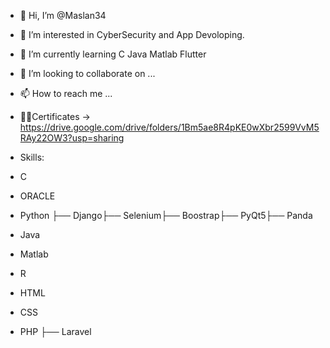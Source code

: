 - 👋 Hi, I’m @Maslan34
- 👀 I’m interested in CyberSecurity and App Devoloping.
- 🌱 I’m currently learning C Java Matlab Flutter
- 💞️ I’m looking to collaborate on ...
- 📫 How to reach me ...
- 👨‍💻Certificates -> https://drive.google.com/drive/folders/1Bm5ae8R4pKE0wXbr2599VvM5RAy22OW3?usp=sharing

- Skills:
- C
- ORACLE
- Python ├── Django├── Selenium├── Boostrap├── PyQt5├── Panda
- Java
- Matlab
- R
- HTML
- CSS
- PHP ├── Laravel



<!---
Maslan34/Maslan34 is a ✨ special ✨ repository because its `README.md` (this file) appears on your GitHub profile.
You can click the Preview link to take a look at your changes.
--->
